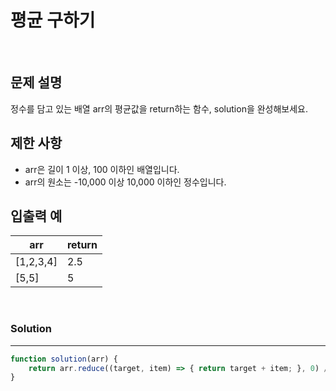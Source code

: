 # 평균 구하기
<br/>

## 문제 설명
정수를 담고 있는 배열 arr의 평균값을 return하는 함수, solution을 완성해보세요.

## 제한 사항
- arr은 길이 1 이상, 100 이하인 배열입니다.
- arr의 원소는 -10,000 이상 10,000 이하인 정수입니다.

## 입출력 예
| arr | return |
| --- | --- |
| [1,2,3,4] | 2.5 |
| [5,5] | 5 |

<br/>

### Solution

---

```javascript
function solution(arr) {
    return arr.reduce((target, item) => { return target + item; }, 0) / arr.length;
}
```
